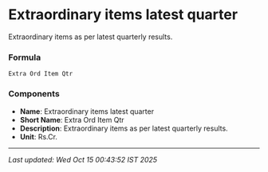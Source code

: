 # Extraordinary items latest quarter
Extraordinary items as per latest quarterly results.

### Formula
```text
Extra Ord Item Qtr
```


### Components
- **Name**: Extraordinary items latest quarter
- **Short Name**: Extra Ord Item Qtr
- **Description**: Extraordinary items as per latest quarterly results.
- **Unit**: Rs.Cr.

---
*Last updated: Wed Oct 15 00:43:52 IST 2025*
